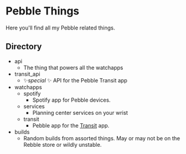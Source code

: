 # Pebble Things

Here you'll find all my Pebble related things. 

## Directory 

- api
  - The thing that powers all the watchapps 
- transit_api
  - ✨*special* ✨ API for the Pebble Transit app
- watchapps
  - spotify
    - Spotify app for Pebble devices.
  - services
    - Planning center services on your wrist
  - transit
    - Pebble app for the [Transit](https://transitapp.com/) app.
- builds
  - Random builds from assorted things. May or may not be on the Rebble store or wildly unstable. 